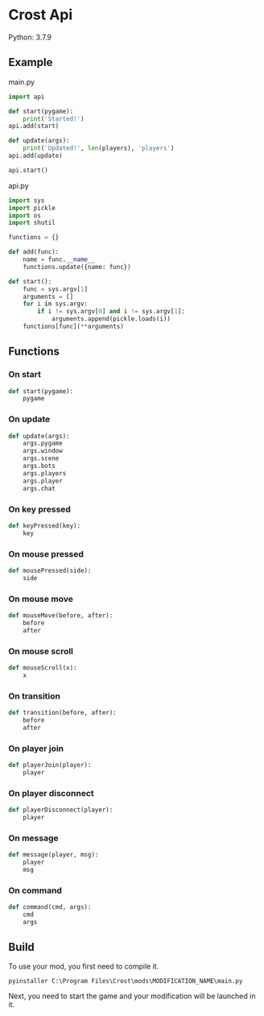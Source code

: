# Crost Api
Python: 3.7.9
## Example
main.py
``` python
import api

def start(pygame):
    print('Started!')
api.add(start)

def update(args):
    print('Updated!', len(players), 'players')
api.add(update)

api.start()
```
api.py
``` python
import sys
import pickle
import os
import shutil

functions = {}

def add(func):
    name = func.__name__
    functions.update({name: func})

def start():
    func = sys.argv[1]
    arguments = []
    for i in sys.argv:
        if i != sys.argv[0] and i != sys.argv[1]:
            arguments.append(pickle.loads(i))
    functions[func](**arguments)
```
## Functions
### On start
``` python
def start(pygame):
    pygame
```
### On update
``` python
def update(args):
    args.pygame
    args.window
    args.scene
    args.bots
    args.players
    args.player
    args.chat
```
### On key pressed
``` python
def keyPressed(key):
    key
```
### On mouse pressed
``` python
def mousePressed(side):
    side
```
### On mouse move
``` python
def mouseMove(before, after):
    before
    after
```
### On mouse scroll
``` python
def mouseScroll(x):
    x
```
### On transition
``` python
def transition(before, after):
    before
    after
```
### On player join
``` python
def playerJoin(player):
    player
```
### On player disconnect
``` python
def playerDisconnect(player):
    player
```
### On message
``` python
def message(player, msg):
    player
    msg
```
### On command
``` python
def command(cmd, args):
    cmd
    args
```
## Build
To use your mod, you first need to compile it.
```
pyinstaller C:\Program Files\Crost\mods\MODIFICATION_NAME\main.py
```
Next, you need to start the game and your modification will be launched in it.

